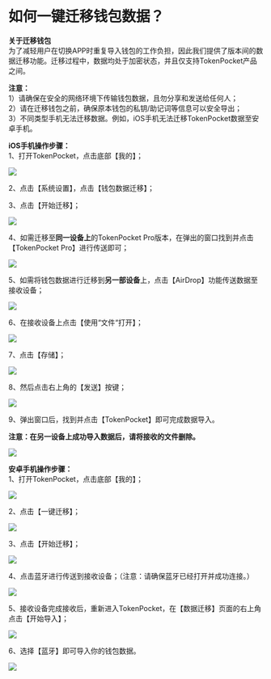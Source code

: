 # 如何一键迁移钱包数据？

**关于迁移钱包**\
为了减轻用户在切换APP时重复导入钱包的工作负担，因此我们提供了版本间的数据迁移功能。迁移过程中，数据均处于加密状态，并且仅支持TokenPocket产品之间。

**注意：**\
1）请确保在安全的网络环境下传输钱包数据，且勿分享和发送给任何人；\
2）请在迁移钱包之前，确保原本钱包的私钥/助记词等信息可以安全导出；\
3）不同类型手机无法迁移数据。例如，iOS手机无法迁移TokenPocket数据至安卓手机。

**iOS手机操作步骤：**\
1、打开TokenPocket，点击底部【我的】；

![](<../../.gitbook/assets/1 (22).png>)

2、点击【系统设置】，点击【钱包数据迁移】；



3、点击【开始迁移】；

![](<../../.gitbook/assets/2 (22) (1) (1).png>)

4、如需迁移至**同一设备上**的TokenPocket Pro版本，在弹出的窗口找到并点击【TokenPocket Pro】进行传送即可；

![](<../../.gitbook/assets/3 (15) (1).png>)

5、如需将钱包数据进行迁移到**另一部设备**上，点击【AirDrop】功能传送数据至接收设备；

![](<../../.gitbook/assets/4 (13) (1).png>)

6、在接收设备上点击【使用“文件“打开】；

![](<../../.gitbook/assets/5 (7) (1) (1).png>)

7、点击【存储】；

![](../../.gitbook/assets/qian-yi-7.jpg)

8、然后点击右上角的【发送】按键；

![](../../.gitbook/assets/qian-yi-8.jpg)

9、弹出窗口后，找到并点击【TokenPocket】即可完成数据导入。

**注意：在另一设备上成功导入数据后，请将接收的文件删除。**

![](<../../.gitbook/assets/6 (5) (1).png>)





**安卓手机操作步骤：**\
1、打开TokenPocket，点击底部【我的】；

![](<../../.gitbook/assets/7 (2) (1).png>)

2、点击【一键迁移】；

![](<../../.gitbook/assets/qian-yi-3 (1).jpg>)

3、点击【开始迁移】；

![](<../../.gitbook/assets/qian-yi-2 (1).jpg>)

4、点击蓝牙进行传送到接收设备；（注意：请确保蓝牙已经打开并成功连接。）

![](<../../.gitbook/assets/qian-yi-1 (1).jpg>)

5、接收设备完成接收后，重新进入TokenPocket，在【数据迁移】页面的右上角点击【开始导入】；

![](../../.gitbook/assets/qian-yi-4.jpg)

6、选择【蓝牙】即可导入你的钱包数据。

![](../../.gitbook/assets/qian-yi-5.jpg)
